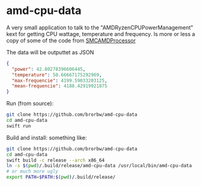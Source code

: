 # amd-cpu-data

A very small application to talk to the "AMDRyzenCPUPowerManagement" kext for getting CPU wattage, temperature and frequency. Is more or less a copy of some of the code from [SMCAMDProcessor](https://github.com/trulyspinach/SMCAMDProcessor) 


The data will be outputtet as JSON

``` json
{
  "power": 42.80278396606445,
  "temperature": 50.66667175292969,
  "max-frequencie": 4199.59033203125,
  "mean-frequencie": 4188.42919921875
}
```

Run (from source):

``` sh
git clone https://github.com/brorbw/amd-cpu-data
cd amd-cpu-data
swift run
```

Build and install:
something like:
``` sh
git clone https://github.com/brorbw/amd-cpu-data
cd amd-cpu-data
swift build -c release --arch x86_64
ln -s $(pwd)/.build/release/amd-cpu-data /usr/local/bin/amd-cpu-data
# or much more ugly 
export PATH=$PATH:$(pwd)/.build/release/
```
